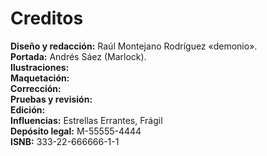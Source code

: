 
Creditos
========

**Diseño y redacción:** Raúl Montejano Rodríguez «demonio».  
**Portada:** Andrés Sáez (Marlock).  
**Ilustraciones:**  
**Maquetación:**  
**Corrección:**  
**Pruebas y revisión:**  
**Edición:**  
**Influencias:** Estrellas Errantes, Frágil  
**Depósito legal:** M-55555-4444  
**ISNB:** 333-22-666666-1-1

<span data-content="center-xy" data-h1="off" data-index="off"></span>